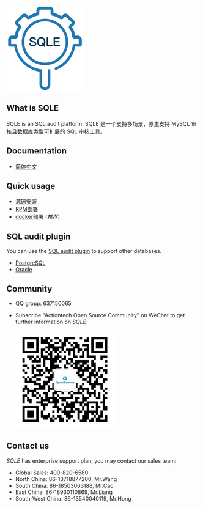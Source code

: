 ![logo](./SQLE_logo.png)

## What is SQLE
SQLE is an SQL audit platform. SQLE 是一个支持多场景，原生支持 MySQL 审核且数据库类型可扩展的 SQL 审核工具。

## Documentation
* [简体中文](https://actiontech.github.io/sqle-docs-cn/)

## Quick usage
* [源码安装](https://actiontech.github.io/sqle-docs-cn/2.deploy/2.1_source_deploy.html)
* [RPM部署](https://actiontech.github.io/sqle-docs-cn/2.deploy/2.2_rpm_deploy.html)
* [docker部署](https://actiontech.github.io/sqle-docs-cn/2.deploy/2.3_docker_deploy.html) (*推荐*)
## SQL audit plugin
You can use the [SQL audit plugin](https://actiontech.github.io/sqle-docs-cn/3.modules/3.7_auditplugin/overview.html) to support other databases.
* [PostgreSQL](https://github.com/actiontech/sqle-pg-plugin)
* [Oracle](https://github.com/actiontech/sqle-oracle-plugin)
## Community
* QQ group: 637150065
* Subscribe "Actiontech Open Source Community" on WeChat to get further information on *SQLE*:

  ![QR code.png](./QR_code.png)

## Contact us
*SQLE* has enterprise support plan, you may contact our sales team:
* Global Sales: 400-820-6580
* North China: 86-13718877200, Mr.Wang
* South China: 86-18503063188, Mr.Cao
* East China: 86-18930110869, Mr.Liang
* South-West China: 86-13540040119, Mr.Hong